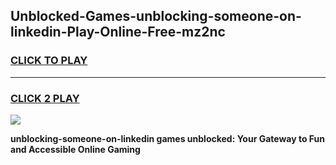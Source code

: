 
## Unblocked-Games-unblocking-someone-on-linkedin-Play-Online-Free-mz2nc
<h3>
<a href="https://premium76.site?title=unblocking-someone-on-linkedin&ref=26A">CLICK TO PLAY</a></h3>
<hr>

<h3>
<a href="https://premium76.site?title=unblocking-someone-on-linkedin&ref=26A">CLICK 2 PLAY</a>
  
</h3>

<a href="https://premium76.site?title=unblocking-someone-on-linkedin&ref=26A"><img src="https://clearcache.store/games.png"></a>


**unblocking-someone-on-linkedin games unblocked: Your Gateway to Fun and Accessible Online Gaming**
